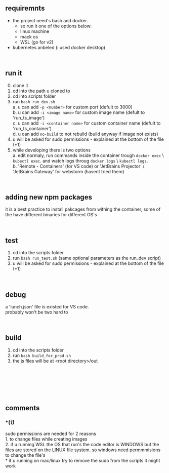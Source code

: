 ## requiremnts
- the project need's bash and docker.  
  - so run it one of the options below:  
  - linux machine  
  - mack os  
  - WSL (go for v2)
- kubernetes anbeled (i used docker desktop)  


<br>

## run it
0. clone it
1. cd into the path u cloned to
2. cd into scripts folder
3. run `bash run_dev.sh`  
  a. u can add `-p <number>` for custom port (defult to 3000)   
  b. u can add `-i <image name>` for custom image name (defult to 'run_ts_image')  
  c. u can add `-i <container name>` for custom container name (defult to 'run_ts_container')  
  d. u can add `no-build` to not rebuild (build anyway if image not exists)
4. u will be asked for sudo permissions - explained at the bottom of the file (*1)
5. while developing there is two options  
    a. edit normaly, run commands inside the container trough `docker exec` \ `kubectl exec`. and watch logs throug `docker logs` \ `kubectl logs`.  
    b. 'Remote - Containers' (for VS code) or 'JetBrains Projector' / 'JetBrains Gateway' for webstorm (havent tried them)


<br>

## adding new npm packages  
  it is a best practice to install pakcages from withing the container, some of the have different binaries for different OS's


<br>

## test
1. cd into the scripts folder
2. run `bash run_test.sh` (same optional parameters as the run_dev script)
3. u will be asked for sudo permissions - explained at the bottom of the file (*1)


<br>

## debug
a 'lunch.json' file is existed for VS code.  
probably won't be two hard to


<br>

## build
1. cd into the scripts folder
2. run `bash build_for_prod.sh` 
3. the js files will be at \<root directory>/out







<br>
<br>
<br>
<br>
<br>

## comments

### *(*1)*
sudo permissions are needed for 2 reasons  
    1. to change files while creating images  
    2. if u running WSL the OS that run's the code editor is WINDOWS but the files are stored on the LINUX file system. so windows need permmmisions to change the file's  
    \* if u running on mac/linux try to remove the sudo from the scripts it might work